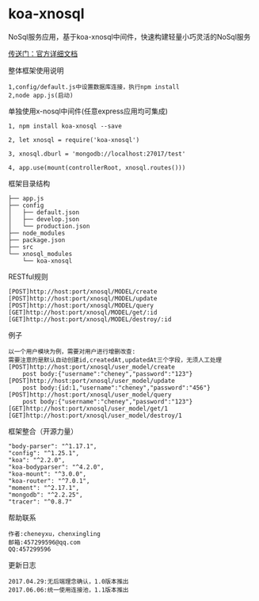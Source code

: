 # koa-xnosql
NoSql服务应用，基于koa-xnosql中间件，快速构建轻量小巧灵活的NoSql服务

[传送门：官方详细文档](https://cheneyweb.github.io/x-koa/dist/index.html)

整体框架使用说明
>
	1,config/default.js中设置数据库连接，执行npm install
	2,node app.js(启动)

单独使用x-nosql中间件(任意express应用均可集成)
>
	1, npm install koa-xnosql --save

	2, let xnosql = require('koa-xnosql')

	3, xnosql.dburl = 'mongodb://localhost:27017/test'

	4, app.use(mount(controllerRoot, xnosql.routes()))

框架目录结构
>
	├── app.js
	├── config
	│   ├── default.json
	│   ├── develop.json
	│   └── production.json
	├── node_modules
	├── package.json
	├── src
	└── xnosql_modules
	    └── koa-xnosql

RESTful规则
>
	[POST]http://host:port/xnosql/MODEL/create
	[POST]http://host:port/xnosql/MODEL/update
	[POST]http://host:port/xnosql/MODEL/query
	[GET]http://host:port/xnosql/MODEL/get/:id
	[GET]http://host:port/xnosql/MODEL/destroy/:id

例子
>
	以一个用户模块为例，需要对用户进行增删改查:
	需要注意的是默认自动创建id,createdAt,updatedAt三个字段，无须人工处理
	[POST]http://host:port/xnosql/user_model/create
		post body:{"username":"cheney","password":"123"}
	[POST]http://host:port/xnosql/user_model/update
		post body:{id:1,"username":"cheney","password":"456"}
	[POST]http://host:port/xnosql/user_model/query
		post body:{"username":"cheney","password":"123"}
	[GET]http://host:port/xnosql/user_model/get/1
	[GET]http://host:port/xnosql/user_model/destroy/1

框架整合（开源力量）
>
    "body-parser": "^1.17.1",
    "config": "^1.25.1",
    "koa": "^2.2.0",
    "koa-bodyparser": "^4.2.0",
    "koa-mount": "^3.0.0",
    "koa-router": "^7.0.1",
    "moment": "^2.17.1",
    "mongodb": "^2.2.25",
    "tracer": "^0.8.7"

帮助联系
>
	作者:cheneyxu，chenxingling
	邮箱:457299596@qq.com
	QQ:457299596

更新日志
>
	2017.04.29:无后端理念确认，1.0版本推出
	2017.06.06:统一使用连接池，1.1版本推出